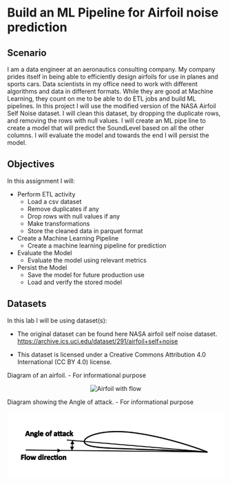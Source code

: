 # Build an ML Pipeline for Airfoil noise prediction

## Scenario
I am a data engineer at an aeronautics consulting company. My company prides itself in being able to efficiently design airfoils for use in planes and sports cars. Data scientists in my office need to work with different algorithms and data in different formats. While they are good at Machine Learning, they count on me to be able to do ETL jobs and build ML pipelines. In this project I will use the modified version of the NASA Airfoil Self Noise dataset. I will clean this dataset, by dropping the duplicate rows, and removing the rows with null values. I will create an ML pipe line to create a model that will predict the SoundLevel based on all the other columns. I will evaluate the model and towards the end I will persist the model.

## Objectives

In this assignment I will:

- Perform ETL activity
  - Load a csv dataset
  - Remove duplicates if any
  - Drop rows with null values if any
  - Make transformations
  - Store the cleaned data in parquet format
- Create a  Machine Learning Pipeline
  - Create a machine learning pipeline for prediction
- Evaluate the Model
  - Evaluate the model using relevant metrics
- Persist the Model 
  - Save the model for future production use
  - Load and verify the stored model

 ## Datasets

In this lab I will be using dataset(s):

 - The original dataset can be found here NASA airfoil self noise dataset. https://archive.ics.uci.edu/dataset/291/airfoil+self+noise
 
 - This dataset is licensed under a Creative Commons Attribution 4.0 International (CC BY 4.0) license.

Diagram of an airfoil. - For informational purpose

<p align="center">
  <img alt="Airfoil with flow" src="Images/Airfoil_with_flow.jpg">
</p>

Diagram showing the Angle of attack. - For informational purpose

<p align="center">
  <img alt="Airfoil angle of attack" src="Images/Airfoil_angle_of_attack.jpg">
</p>
